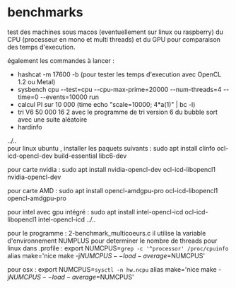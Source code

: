# benchmarks
test des machines sous macos (eventuellement sur linux ou raspberry) du CPU (processeur en mono et multi threads) et du GPU
pour comparaison des temps d'execution.

également les commandes à lancer :  
  - hashcat -m 17600 -b (pour tester les temps d'execution avec OpenCL 1.2 ou Metal)
  - sysbench cpu --test=cpu --cpu-max-prime=20000 --num-threads=4 --time=0 --events=10000 run
  - calcul PI sur 10 000 (time echo "scale=10000; 4*a(1)" | bc -l)
  - tri V6 50 000 16 2 avec le programme de tri version 6 du bubble sort avec une suite aléatoire 
  - hardinfo

../..    
pour linux ubuntu , installer les paquets suivants : 
sudo apt install clinfo ocl-icd-opencl-dev build-essential libc6-dev 


pour carte nvidia : sudo apt install nvidia-opencl-dev ocl-icd-libopencl1 nvidia-opencl-dev 

pour carte AMD : sudo apt install opencl-amdgpu-pro ocl-icd-libopencl1 opencl-amdgpu-pro

pour intel avec gpu intégré : sudo apt install intel-opencl-icd ocl-icd-libopencl1 intel-opencl-icd
../..


pour le programme : 2-benchmark_multicoeurs.c
il utilise la variable d'environnement NUMPLUS pour determiner le nombre de threads
pour linux dans .profile  : 
export NUMCPUS=`grep -c '^processor' /proc/cpuinfo`
alias make='nice make -j$NUMCPUS --load-average=$NUMCPUS'

pour osx : 
export NUMCPUS=`sysctl -n hw.ncpu`
alias make='nice make -j$NUMCPUS --load-average=$NUMCPUS'




